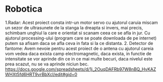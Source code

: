 # Robotica
1.Radar:
  Acest proiect consta intr-un motor servo cu ajutorul caruia miscam un sezor de ultrasunete de la stanga la dreapta si invers, mai precis, schimbam unghiul la care e orientat si scanam ceea ce se afla in jur. Cu ajutorul processing-ului (program care se poate downloada de pe internet) putem sa afisam daca se afla ceva in fata si la ce distanta.
2. Detector de fantome:
   Avem nevoie pentru acest proiect de o antena cu ajutorul careia vom vedea daca exista camp electromagnetic, daca exista, in functie de intensitate se vor aprinde din ce in ce mai multe becuri, daca nivelul este prea scazut, nu se va aprinde niciun bec.
https://docs.google.com/spreadsheets/d/1j_2OuqDAFRb97W8nBQ_HvKAZWHXt5fd6HRT9vrBbXcI/edit#gid=0
